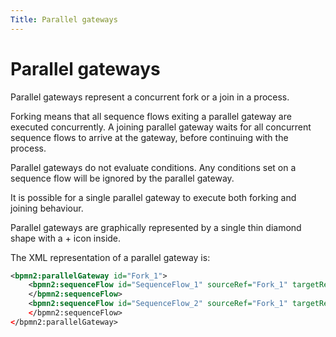 ```yaml
---
Title: Parallel gateways
---
```


# Parallel gateways

Parallel gateways represent a concurrent fork or a join in a process.

Forking means that all sequence flows exiting a parallel gateway are executed concurrently. A joining parallel gateway waits for all concurrent sequence flows to arrive at the gateway, before continuing with the process. 

Parallel gateways do not evaluate conditions. Any conditions set on a sequence flow will be ignored by the parallel gateway. 

It is possible for a single parallel gateway to execute both forking and joining behaviour. 

Parallel gateways are graphically represented by a single thin diamond shape with a + icon inside. 

The XML representation of a parallel gateway is: 

```xml
<bpmn2:parallelGateway id="Fork_1">
	<bpmn2:sequenceFlow id="SequenceFlow_1" sourceRef="Fork_1" targetRef="UserTask_1" />
 	</bpmn2:sequenceFlow>
 	<bpmn2:sequenceFlow id="SequenceFlow_2" sourceRef="Fork_1" targetRef="ServiceTask_1" />
 	</bpmn2:sequenceFlow>
</bpmn2:parallelGateway>
```